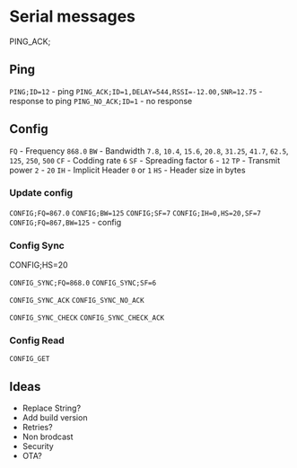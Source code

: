 # Serial messages

PING_ACK;

## Ping
`PING;ID=12` - ping 
`PING_ACK;ID=1,DELAY=544,RSSI=-12.00,SNR=12.75` - response to ping
`PING_NO_ACK;ID=1` - no response

## Config

`FQ` - Frequency `868.0`
`BW` - Bandwidth `7.8`, `10.4`, `15.6`, `20.8`, `31.25`, `41.7`, `62.5`, `125`, `250`, `500`
`CF` - Codding rate `6`
`SF` - Spreading factor `6` - `12`
`TP` - Transmit power `2` - `20`
`IH` - Implicit Header `0` or `1`
`HS` - Header size in bytes

### Update config 

`CONFIG;FQ=867.0`
`CONFIG;BW=125`
`CONFIG;SF=7`
`CONFIG;IH=0,HS=20,SF=7`
`CONFIG;FQ=867,BW=125` - config

### Config Sync

CONFIG;HS=20

`CONFIG_SYNC;FQ=868.0`
`CONFIG_SYNC;SF=6`

`CONFIG_SYNC_ACK`
`CONFIG_SYNC_NO_ACK`

`CONFIG_SYNC_CHECK`
`CONFIG_SYNC_CHECK_ACK`

### Config Read
`CONFIG_GET`

## Ideas
- Replace String?
- Add build version
- Retries?
- Non brodcast
- Security
- OTA?